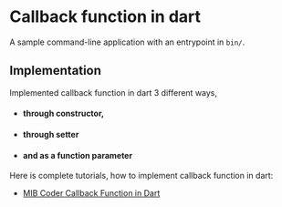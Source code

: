 # Callback function in dart

A sample command-line application with an entrypoint in `bin/`.

## Implementation

Implemented callback function in dart 3 different ways, 
- #### through constructor, 
- #### through setter 
- #### and as a function parameter

Here is complete tutorials, how to implement callback function in dart:

- [MIB Coder Callback Function in Dart](https://mibcoder.com/how-to-implement-a-callback-function-in-dart-in-3-different-easy-ways/)